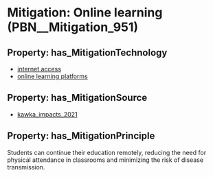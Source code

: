 # Mitigation: __Online learning__ (PBN__Mitigation_951)

## Property: has_MitigationTechnology

* [internet access](../Technology/PBN__Technology_1211)
* [online learning platforms](../Technology/PBN__Technology_74)

## Property: has_MitigationSource

* [kawka_impacts_2021](../Article/PBN__Article_97)

## Property: has_MitigationPrinciple

Students can continue their education remotely, reducing the need for physical attendance in classrooms and minimizing the risk of disease transmission.

